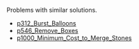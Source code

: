 Problems with similar solutions.
- [p312_Burst_Balloons](https://github.com/genxium/Leetcode/tree/master/p312_Burst_Balloons)
- [p546_Remove_Boxes](https://github.com/genxium/Leetcode/tree/master/p546_Remove_Boxes)
- [p1000_Minimum_Cost_to_Merge_Stones](https://github.com/genxium/Leetcode/tree/master/p1000_Minimum_Cost_to_Merge_Stones)
